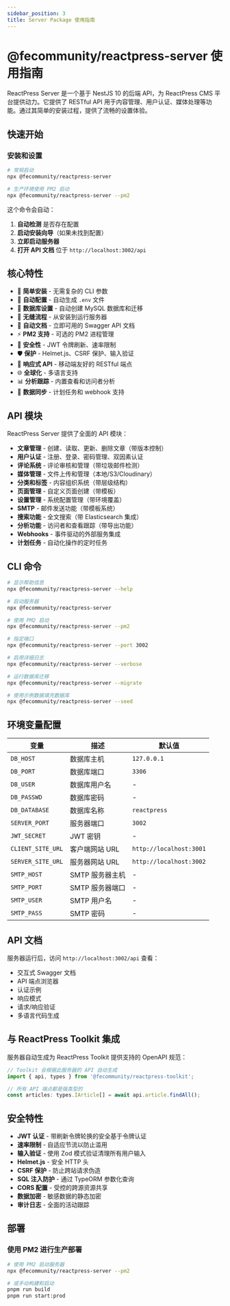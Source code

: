 ```yaml
---
sidebar_position: 3
title: Server Package 使用指南
---
```


# @fecommunity/reactpress-server 使用指南

ReactPress Server 是一个基于 NestJS 10 的后端 API，为 ReactPress CMS 平台提供动力。它提供了 RESTful API 用于内容管理、用户认证、媒体处理等功能。通过其简单的安装过程，提供了流畅的设置体验。

## 快速开始

### 安装和设置

```bash
# 常规启动
npx @fecommunity/reactpress-server

# 生产环境使用 PM2 启动
npx @fecommunity/reactpress-server --pm2
```

这个命令会自动：
1. **自动检测** 是否存在配置
2. **启动安装向导**（如果未找到配置）
3. **立即启动服务器**
4. **打开 API 文档** 位于 `http://localhost:3002/api`

## 核心特性

- 🚀 **简单安装** - 无需复杂的 CLI 参数
- 🔧 **自动配置** - 自动生成 `.env` 文件
- 🔌 **数据库设置** - 自动创建 MySQL 数据库和迁移
- 🎯 **无缝流程** - 从安装到运行服务器
- 📖 **自动文档** - 立即可用的 Swagger API 文档
- ⚡ **PM2 支持** - 可选的 PM2 进程管理
- 🔐 **安全性** - JWT 令牌刷新、速率限制
- 🛡️ **保护** - Helmet.js、CSRF 保护、输入验证
- 📱 **响应式 API** - 移动端友好的 RESTful 端点
- 🌐 **全球化** - 多语言支持
- 📊 **分析跟踪** - 内置查看和访问者分析
- 🔄 **数据同步** - 计划任务和 webhook 支持

## API 模块

ReactPress Server 提供了全面的 API 模块：

- **文章管理** - 创建、读取、更新、删除文章（带版本控制）
- **用户认证** - 注册、登录、密码管理、双因素认证
- **评论系统** - 评论审核和管理（带垃圾邮件检测）
- **媒体管理** - 文件上传和管理（本地/S3/Cloudinary）
- **分类和标签** - 内容组织系统（带层级结构）
- **页面管理** - 自定义页面创建（带模板）
- **设置管理** - 系统配置管理（带环境覆盖）
- **SMTP** - 邮件发送功能（带模板系统）
- **搜索功能** - 全文搜索（带 Elasticsearch 集成）
- **分析功能** - 访问者和查看跟踪（带导出功能）
- **Webhooks** - 事件驱动的外部服务集成
- **计划任务** - 自动化操作的定时任务

## CLI 命令

```bash
# 显示帮助信息
npx @fecommunity/reactpress-server --help

# 启动服务器
npx @fecommunity/reactpress-server

# 使用 PM2 启动
npx @fecommunity/reactpress-server --pm2

# 指定端口
npx @fecommunity/reactpress-server --port 3002

# 启用详细日志
npx @fecommunity/reactpress-server --verbose

# 运行数据库迁移
npx @fecommunity/reactpress-server --migrate

# 使用示例数据填充数据库
npx @fecommunity/reactpress-server --seed
```

## 环境变量配置

| 变量 | 描述 | 默认值 |
|------|------|--------|
| `DB_HOST` | 数据库主机 | `127.0.0.1` |
| `DB_PORT` | 数据库端口 | `3306` |
| `DB_USER` | 数据库用户名 | - |
| `DB_PASSWD` | 数据库密码 | - |
| `DB_DATABASE` | 数据库名称 | `reactpress` |
| `SERVER_PORT` | 服务器端口 | `3002` |
| `JWT_SECRET` | JWT 密钥 | - |
| `CLIENT_SITE_URL` | 客户端网站 URL | `http://localhost:3001` |
| `SERVER_SITE_URL` | 服务器网站 URL | `http://localhost:3002` |
| `SMTP_HOST` | SMTP 服务器主机 | - |
| `SMTP_PORT` | SMTP 服务器端口 | - |
| `SMTP_USER` | SMTP 用户名 | - |
| `SMTP_PASS` | SMTP 密码 | - |

## API 文档

服务器运行后，访问 `http://localhost:3002/api` 查看：
- 交互式 Swagger 文档
- API 端点浏览器
- 认证示例
- 响应模式
- 请求/响应验证
- 多语言代码生成

## 与 ReactPress Toolkit 集成

服务器自动生成为 ReactPress Toolkit 提供支持的 OpenAPI 规范：

```typescript
// Toolkit 会根据此服务器的 API 自动生成
import { api, types } from '@fecommunity/reactpress-toolkit';

// 所有 API 端点都是强类型的
const articles: types.IArticle[] = await api.article.findAll();
```

## 安全特性

- **JWT 认证** - 带刷新令牌轮换的安全基于令牌认证
- **速率限制** - 自适应节流以防止滥用
- **输入验证** - 使用 Zod 模式验证清理所有用户输入
- **Helmet.js** - 安全 HTTP 头
- **CSRF 保护** - 防止跨站请求伪造
- **SQL 注入防护** - 通过 TypeORM 参数化查询
- **CORS 配置** - 受控的跨源资源共享
- **数据加密** - 敏感数据的静态加密
- **审计日志** - 全面的活动跟踪

## 部署

### 使用 PM2 进行生产部署

```bash
# 使用 PM2 启动服务器
npx @fecommunity/reactpress-server --pm2

# 或手动构建和启动
pnpm run build
pnpm run start:prod
```